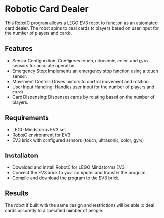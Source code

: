 # Robotic Card Dealer

This RobotC program allows a LEGO EV3 robot to function as an automated card dealer. 
The robot spins to deal cards to players based on user input for the number of players and cards.

## Features
* Sensor Configuration: Configures touch, ultrasonic, color, and gyro sensors for accurate operation.
* Emergency Stop: Implements an emergency stop function using a touch sensor.
* Movement Control: Drives motors to control movement and rotation.
* User Input Handling: Handles user input for the number of players and cards.
* Card Dispensing: Dispenses cards by rotating based on the number of players.

## Requirements
* LEGO Mindstorms EV3 set
* RobotC environment for EV3
* EV3 brick with configured sensors (touch, ultrasonic, color, gyro)

## Installaton
* Download and install RobotC for LEGO Mindstorms EV3.
* Connect the EV3 brick to your computer and transfer the program.
* Compile and download the program to the EV3 brick.

## Results
The robot if built with the same design and restrictions will be able to deal cards accuretly to a specified number of people.

